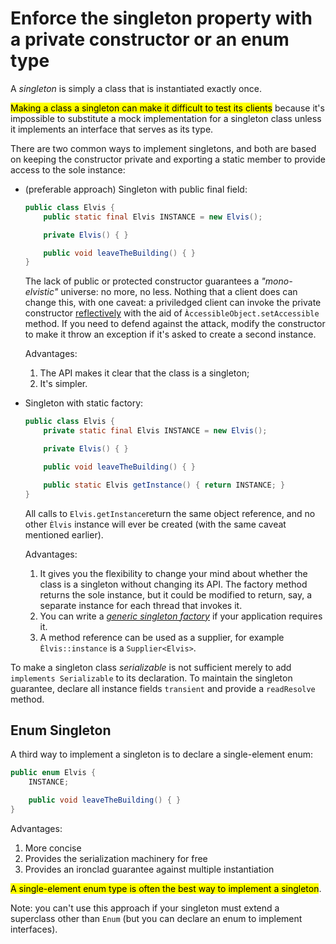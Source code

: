 # Enforce the singleton property with a private constructor or an enum type

A _singleton_ is simply a class that is instantiated exactly once.

<mark>Making a class a singleton can make it difficult to test its clients</mark> because it's impossible to substitute a mock implementation for a singleton class unless it implements an interface that serves as its type.

There are two common ways to implement singletons, and both are based on keeping the constructor private and exporting a static member to provide access to the sole instance:

* (preferable approach) Singleton with public final field:

  ```java
  public class Elvis {
      public static final Elvis INSTANCE = new Elvis();

      private Elvis() { }

      public void leaveTheBuilding() { }
  }
  ```

  The lack of public or protected constructor guarantees a _"mono-elvistic"_ universe: no more, no less.
  Nothing that a client does can change this, with one caveat: a priviledged client can invoke the private constructor [reflectively](../09_General_Programming/65_prefer_interfaces_to_reflection.md) with the aid of ```ÀccessibleObject.setAccessible``` method. If you need to defend against the attack, modify the constructor to make it throw an exception if it's asked to create a second instance.

  Advantages:

  1. The API makes it clear that the class is a singleton;
  2. It's simpler.

* Singleton with static factory:

  ```java
  public class Elvis {
      private static final Elvis INSTANCE = new Elvis();
  
      private Elvis() { }
  
      public void leaveTheBuilding() { }
  
      public static Elvis getInstance() { return INSTANCE; }
  }
  ```

  All calls to ```Elvis.getInstance```return the same object reference, and no other ```Èlvis``` instance will ever be created (with the same caveat mentioned earlier).
  
  Advantages:

  1. It gives you the flexibility to change your mind about whether the class is a singleton without changing its API. The factory method returns the sole instance, but it could be modified to return, say, a separate instance for each thread that invokes it.
  2. You can write a [_generic singleton factory_](../05_Generics/30_favor_generic_methods.md) if your application requires it.
  3. A method reference can be used as a supplier, for example ```Èlvis::instance``` is a ```Supplier<Elvis>```.
  
To make a singleton class _serializable_ is not sufficient merely to add ```implements Serializable``` to its declaration. To maintain the singleton guarantee, declare all instance fields ```transient``` and provide a ```readResolve``` method.

## Enum Singleton

A third way to implement a singleton is to declare a single-element enum:

```java
public enum Elvis {
    INSTANCE;

    public void leaveTheBuilding() { }
}
```

Advantages:

1. More concise
2. Provides the serialization machinery for free
3. Provides an ironclad guarantee against multiple instantiation

<mark>A single-element enum type is often the best way to implement a singleton</mark>.

Note: you can't use this approach if your singleton must extend a superclass other than ```Enum``` (but you can declare an enum to implement interfaces).
